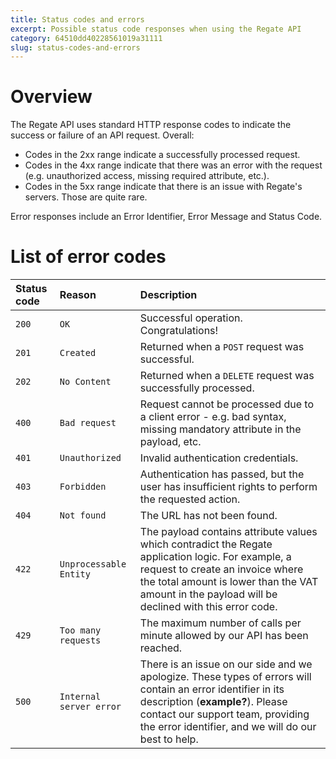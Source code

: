 ```yaml
---
title: Status codes and errors
excerpt: Possible status code responses when using the Regate API
category: 64510dd40228561019a31111
slug: status-codes-and-errors
---
```


# Overview

The Regate API uses standard HTTP response codes to indicate the success or failure of an API request. Overall:

- Codes in the 2xx range indicate a successfully processed request.
- Codes in the 4xx range indicate that there was an error with the request (e.g. unauthorized access, missing required attribute, etc.).
- Codes in the 5xx range indicate that there is an issue with Regate's servers. Those are quite rare.

Error responses include an Error Identifier, Error Message and Status Code.

# List of error codes

| Status code | Reason                  | Description                                                                                                                                                                                                                                 |
| :---------- | :---------------------- | :------------------------------------------------------------------------------------------------------------------------------------------------------------------------------------------------------------------------------------------ |
| `200`       | `OK`                    | Successful operation. Congratulations!                                                                                                                                                                                                      |
| `201`       | `Created`               | Returned when a `POST` request was successful.                                                                                                                                                                                              |
| `202`       | `No Content`            | Returned when a `DELETE` request was successfully processed.                                                                                                                                                                                |
| `400`       | `Bad request`           | Request cannot be processed due to a client error - e.g. bad syntax, missing mandatory attribute in the payload, etc.                                                                                                                       |
| `401`       | `Unauthorized`          | Invalid authentication credentials.                                                                                                                                                                                                         |
| `403`       | `Forbidden`             | Authentication has passed, but the user has insufficient rights to perform the requested action.                                                                                                                                            |
| `404`       | `Not found`             | The URL has not been found.                                                                                                                                                                                                                 |
| `422`       | `Unprocessable Entity`  | The payload contains attribute values which contradict the Regate application logic. For example, a request to create an invoice where the total amount is lower than the VAT amount in the payload will be declined with this error code.  |
| `429`       | `Too many requests`     | The maximum number of calls per minute allowed by our API has been reached.                                                                                                                                                                 |
| `500`       | `Internal server error` | There is an issue on our side and we apologize. These types of errors will contain an error identifier in its description (**example?**). Please contact our support team, providing the error identifier, and we will do our best to help. |